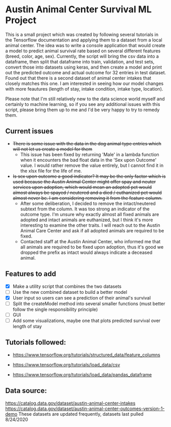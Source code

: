 # Austin Animal Center Survival ML Project

This is a small project which was created by following several tutorials in the Tensorflow documentation and applying them to a dataset from a local animal center. The idea was to write a console application that would create a model to predict animal survival rate based on several different features (breed, color, age, sex). Currently, the script will bring the csv data into a dataframe, then split that dataframe into train, validation, and test sets, convert those into datasets using keras, and then create a model and print out the predicted outcome and actual outcome for 32 entries in test dataset.
Found out that there is a second dataset of animal center intakes that closely matches this one. I am interested in seeing how our model changes with more feautures (length of stay, intake condition, intake type, location).  

Please note that I'm still relatively new to the data science world myself and certainly to machine learning, so if you see any additional issues with this script, please bring them up to me and I'd be very happy to try to remedy them. 

## Current issues

* ~~There is some issue with the data in the dog animal type entries which will not let us create a model for them~~
    - This issue has been fixed by returning 'Male' in a lambda function when it encounters the bad float data in the 'Sex upon Outcome' value. I would rather remove the value entirely, but I cannot find it in the xlsx file for the life of me.
* ~~Is sex upon outcome a good indicator? It may be the only factor which is used because the Austin Animal Center might offer spay and neuter services upon adoption, which would mean an adopted pet would almost always be spayed / neutered and a died / euthanized pet would almost never be. I am considering removing it from the feature column.~~ 
    - After some deliberation, I decided to remove the intact/neutered subtext from the column. It was too strong an indicator of the outcome type. I'm unsure why exactly almost all fixed animals are adopted and intact animals are euthanized, but I think it's more interesting to examine the other traits. I will reach out to the Austin Animal Care Center and ask if all adopted animals are required to be fixed.
	- Contacted staff at the Austin Animal Center, who informed me that all animals are required to be fixed upon adoption, thus it's good we dropped the prefix as intact would always indicate a deceased animal.

## Features to add
- [x] Make a utility script that combines the two datasets
- [ ] Use the new combined dataset to build a better model
- [X] User input so users can see a prediction of their animal's survival
- [ ] Split the createModel method into several smaller functions (must better follow the single responsibility principle)
- [ ] GUI
- [ ] Add some visualizations, maybe one that plots predicted survival over length of stay

## Tutorials followed:
* https://www.tensorflow.org/tutorials/structured_data/feature_columns

* https://www.tensorflow.org/tutorials/load_data/csv

* https://www.tensorflow.org/tutorials/load_data/pandas_dataframe

## Data source:
https://catalog.data.gov/dataset/austin-animal-center-intakes
https://catalog.data.gov/dataset/austin-animal-center-outcomes-version-1-demo
These datasets are updated frequently, datasets last pulled 8/24/2020
